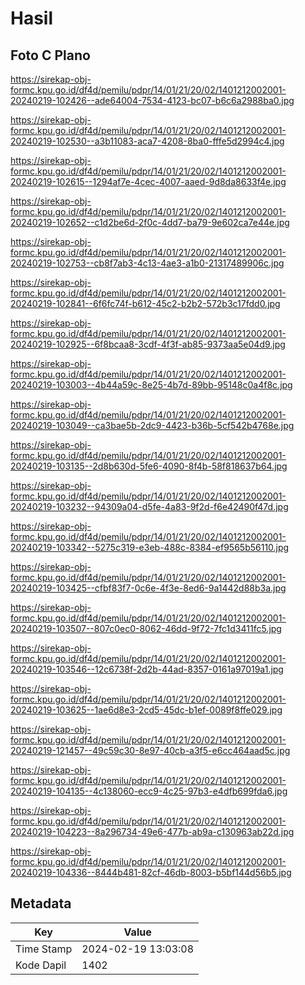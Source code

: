 # Hasil

## Foto C Plano

https://sirekap-obj-formc.kpu.go.id/df4d/pemilu/pdpr/14/01/21/20/02/1401212002001-20240219-102426--ade64004-7534-4123-bc07-b6c6a2988ba0.jpg

https://sirekap-obj-formc.kpu.go.id/df4d/pemilu/pdpr/14/01/21/20/02/1401212002001-20240219-102530--a3b11083-aca7-4208-8ba0-fffe5d2994c4.jpg

https://sirekap-obj-formc.kpu.go.id/df4d/pemilu/pdpr/14/01/21/20/02/1401212002001-20240219-102615--1294af7e-4cec-4007-aaed-9d8da8633f4e.jpg

https://sirekap-obj-formc.kpu.go.id/df4d/pemilu/pdpr/14/01/21/20/02/1401212002001-20240219-102652--c1d2be6d-2f0c-4dd7-ba79-9e602ca7e44e.jpg

https://sirekap-obj-formc.kpu.go.id/df4d/pemilu/pdpr/14/01/21/20/02/1401212002001-20240219-102753--cb8f7ab3-4c13-4ae3-a1b0-21317489906c.jpg

https://sirekap-obj-formc.kpu.go.id/df4d/pemilu/pdpr/14/01/21/20/02/1401212002001-20240219-102841--6f6fc74f-b612-45c2-b2b2-572b3c17fdd0.jpg

https://sirekap-obj-formc.kpu.go.id/df4d/pemilu/pdpr/14/01/21/20/02/1401212002001-20240219-102925--6f8bcaa8-3cdf-4f3f-ab85-9373aa5e04d9.jpg

https://sirekap-obj-formc.kpu.go.id/df4d/pemilu/pdpr/14/01/21/20/02/1401212002001-20240219-103003--4b44a59c-8e25-4b7d-89bb-95148c0a4f8c.jpg

https://sirekap-obj-formc.kpu.go.id/df4d/pemilu/pdpr/14/01/21/20/02/1401212002001-20240219-103049--ca3bae5b-2dc9-4423-b36b-5cf542b4768e.jpg

https://sirekap-obj-formc.kpu.go.id/df4d/pemilu/pdpr/14/01/21/20/02/1401212002001-20240219-103135--2d8b630d-5fe6-4090-8f4b-58f818637b64.jpg

https://sirekap-obj-formc.kpu.go.id/df4d/pemilu/pdpr/14/01/21/20/02/1401212002001-20240219-103232--94309a04-d5fe-4a83-9f2d-f6e42490f47d.jpg

https://sirekap-obj-formc.kpu.go.id/df4d/pemilu/pdpr/14/01/21/20/02/1401212002001-20240219-103342--5275c319-e3eb-488c-8384-ef9565b56110.jpg

https://sirekap-obj-formc.kpu.go.id/df4d/pemilu/pdpr/14/01/21/20/02/1401212002001-20240219-103425--cfbf83f7-0c6e-4f3e-8ed6-9a1442d88b3a.jpg

https://sirekap-obj-formc.kpu.go.id/df4d/pemilu/pdpr/14/01/21/20/02/1401212002001-20240219-103507--807c0ec0-8062-46dd-9f72-7fc1d3411fc5.jpg

https://sirekap-obj-formc.kpu.go.id/df4d/pemilu/pdpr/14/01/21/20/02/1401212002001-20240219-103546--12c6738f-2d2b-44ad-8357-0161a97019a1.jpg

https://sirekap-obj-formc.kpu.go.id/df4d/pemilu/pdpr/14/01/21/20/02/1401212002001-20240219-103625--1ae6d8e3-2cd5-45dc-b1ef-0089f8ffe029.jpg

https://sirekap-obj-formc.kpu.go.id/df4d/pemilu/pdpr/14/01/21/20/02/1401212002001-20240219-121457--49c59c30-8e97-40cb-a3f5-e6cc464aad5c.jpg

https://sirekap-obj-formc.kpu.go.id/df4d/pemilu/pdpr/14/01/21/20/02/1401212002001-20240219-104135--4c138060-ecc9-4c25-97b3-e4dfb699fda6.jpg

https://sirekap-obj-formc.kpu.go.id/df4d/pemilu/pdpr/14/01/21/20/02/1401212002001-20240219-104223--8a296734-49e6-477b-ab9a-c130963ab22d.jpg

https://sirekap-obj-formc.kpu.go.id/df4d/pemilu/pdpr/14/01/21/20/02/1401212002001-20240219-104336--8444b481-82cf-46db-8003-b5bf144d56b5.jpg


## Metadata

| Key        | Value               |
| ---------- | ------------------- |
| Time Stamp | 2024-02-19 13:03:08 |
| Kode Dapil | 1402                |



